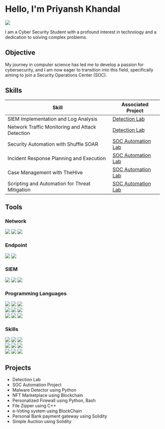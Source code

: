 # Hello, I'm Priyansh Khandal
<a href="https://linkedin.com"><img src="https://img.shields.io/badge/-LinkedIn-0072b1?&style=for-the-badge&logo=linkedin&logoColor=white" /></a>

<!--
[Brief Introduction - Remove this afterwards]
-->

I am a Cyber Security Student with a profound interest in technology and a dedication to solving complex problems.

## Objective
<!--
    [Provide Objective - Remove this afterwards]]
-->
My journey in computer science has led me to develop a passion for cybersecurity, and I am now eager to transition into this field, specifically aiming to join a Security Operations Center (SOC).

## Skills
<!--
    [Provide skills and associated project. Make sure to hyperlink the project - Remove this afterwards]]
-->
| Skill                                         | Associated Project         |
|-----------------------------------------------|----------------------------|
| SIEM Implementation and Log Analysis          | <a href="">Detection Lab</a>|
| Network Traffic Monitoring and Attack Detection | <a href="">Detection Lab</a>|
| Security Automation with Shuffle SOAR         | <a href="">SOC Automation Lab</a>|
| Incident Response Planning and Execution      | <a href="">SOC Automation Lab</a>|
| Case Management with TheHive                  | <a href="">SOC Automation Lab</a>|
| Scripting and Automation for Threat Mitigation | <a href="">SOC Automation Lab</a>|

## Tools
<!--
    [Provide tools and break them down into categories. Use ChatGPT to help create the link - Remove this afterwards]]
-->

### Network
<div>
    <img src="https://img.shields.io/badge/-Wireshark-1679A7?&style=for-the-badge&logo=Wireshark&logoColor=white" />
    <img src="https://img.shields.io/badge/-Suricata-EF3B2D?&style=for-the-badge&logo=Suricata&logoColor=white" />
    <img src="https://img.shields.io/badge/-Zeek-777BB4?&style=for-the-badge&logo=Zeek&logoColor=white" />
</div>

### Endpoint
<div>
    <img src="https://img.shields.io/badge/-Microsoft_Defender_for_Endpoint-00A4EF?&style=for-the-badge&logo=Microsoft&logoColor=white" />
    <img src="https://img.shields.io/badge/-Velociraptor-4B275F?&style=for-the-badge&logo=Velociraptor&logoColor=white" />
</div>

### SIEM
<div>
    <img src="https://img.shields.io/badge/-Microsoft_Sentinel-0078D4?&style=for-the-badge&logo=Microsoft&logoColor=white" />
    <img src="https://img.shields.io/badge/-Splunk-000000?&style=for-the-badge&logo=Splunk&logoColor=white" />
    <img src="https://img.shields.io/badge/-Elastic-005571?&style=for-the-badge&logo=Elastic&logoColor=white" />
</div>

### Programming Languages
<div>
    <img src="https://img.shields.io/badge/Python-3776AB?style=for-the-badge&logo=python&logoColor=white" />    <!--Python-->
    <img src="https://img.shields.io/badge/TypeScript-007ACC?style=for-the-badge&logo=typescript&logoColor=white" />    <!--Typescript-->
    <img src="https://img.shields.io/badge/Shell_Script-121011?style=for-the-badge&logo=gnu-bash&logoColor=white" />    <!--Bash-->
    <br>
    <img src="https://img.shields.io/badge/JavaScript-F7DF1E?style=for-the-badge&logo=javascript&logoColor=black" />    <!--Javascript-->
    <img src="https://img.shields.io/badge/PHP-777BB4?style=for-the-badge&logo=php&logoColor=white" />    <!--PHP-->
    <img src="	https://img.shields.io/badge/Swift-FA7343?style=for-the-badge&logo=swift&logoColor=white" />    <!--Swift-->
    <br>
    <img src="https://img.shields.io/badge/MySQL-00000F?style=for-the-badge&logo=mysql&logoColor=white" />    <!--MYSQL-->
    <img src="https://img.shields.io/badge/MongoDB-4EA94B?style=for-the-badge&logo=mongodb&logoColor=white" />    <!--mongodb-->
    <img src="https://img.shields.io/badge/PostgreSQL-316192?style=for-the-badge&logo=postgresql&logoColor=white" />    <!--postgresql-->
</div>

### Skills
<div>
    <img src="https://img.shields.io/badge/Microsoft_Azure-0089D6?style=for-the-badge&logo=microsoft-azure&logoColor=white" />    <!--Azure-->
    <img src="https://img.shields.io/badge/Google_Cloud-4285F4?style=for-the-badge&logo=google-cloud&logoColor=white" />    <!--Google Cloud-->
    <img src="https://img.shields.io/badge/Amazon_AWS-232F3E?style=for-the-badge&logo=amazon-aws&logoColor=white" />    <!--AWS-->
    <br>
    <img src="https://img.shields.io/badge/Flutter-02569B?style=for-the-badge&logo=flutter&logoColor=white" />    <!--Flutter-->
    <img src="https://img.shields.io/badge/Figma-F24E1E?style=for-the-badge&logo=figma&logoColor=white" />    <!--Figma-->
    <img src="https://img.shields.io/badge/hyperledger-2F3134?style=for-the-badge&logo=hyperledger&logoColor=white" />    <!--Hyperledger-->
    <br>
    <img src="https://img.shields.io/badge/GIT-E44C30?style=for-the-badge&logo=git&logoColor=white" />    <!--Git-->
    <img src="https://img.shields.io/badge/Snyk-4C4A73?style=for-the-badge&logo=snyk&logoColor=white" />    <!--Snyk-->
    <img src="https://img.shields.io/badge/Visual_Studio_Code-0078D4?style=for-the-badge&logo=visual%20studio%20code&logoColor=white" />    <!--VScode-->
</div>




<!--
## Certifications
[Provide certifications that you have obtained. Use ChatGPT to help create the link - Remove this afterwards]]
<div>
<img src="https://img.shields.io/badge/-Security%2B-FF0000?&style=for-the-badge&logo=CompTIA&logoColor=white" />
<img src="https://img.shields.io/badge/-Network%2B-007ACC?&style=for-the-badge&logo=CompTIA&logoColor=white" />
<img src="https://img.shields.io/badge/-A%2B-4D4D4D?&style=for-the-badge&logo=CompTIA&logoColor=white" />
<img src="https://img.shields.io/badge/-CDSA-006400?&style=for-the-badge&logoColor=white" />
<img src="https://img.shields.io/badge/-CCD-000080?&style=for-the-badge&logoColor=white" />
</div>
-->


## Projects
- Detection Lab
- SOC Automation Project
- Malware Detector using Python
- NFT Marketplace using Blockchain
- Personalized Firewall using Python, Bash
- File Zipper using C++
- e-Voting system using BlockChain
- Personal Bank payment gateway using Solidity
- Simple Auction using Solidity





<!--
### Hi there 👋
**k-priyansh/k-priyansh** is a ✨ _special_ ✨ repository because its `README.md` (this file) appears on your GitHub profile.

Here are some ideas to get you started:

- 🔭 I’m currently working on ...
- 🌱 I’m currently learning ...
- 👯 I’m looking to collaborate on ...
- 🤔 I’m looking for help with ...
- 💬 Ask me about ...
- 📫 How to reach me: ...
- 😄 Pronouns: ...
- ⚡ Fun fact: ...
-->


